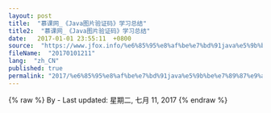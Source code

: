 ```yaml
---
layout: post
title:  "慕课网_《Java图片验证码》学习总结"
title2:  "慕课网_《Java图片验证码》学习总结"
date:   2017-01-01 23:55:11  +0800
source:  "https://www.jfox.info/%e6%85%95%e8%af%be%e7%bd%91java%e5%9b%be%e7%89%87%e9%aa%8c%e8%af%81%e7%a0%81%e5%ad%a6%e4%b9%a0%e6%80%bb%e7%bb%93.html"
fileName:  "20170101211"
lang:  "zh_CN"
published: true
permalink: "2017/%e6%85%95%e8%af%be%e7%bd%91java%e5%9b%be%e7%89%87%e9%aa%8c%e8%af%81%e7%a0%81%e5%ad%a6%e4%b9%a0%e6%80%bb%e7%bb%93.html"
---
```

{% raw %}
By  - Last updated: 星期二, 七月 11, 2017
{% endraw %}